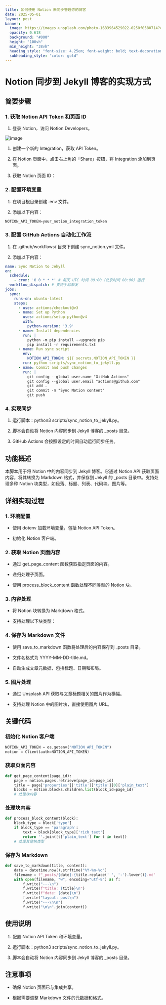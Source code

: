 ```yaml
---
title: 如何使用 Notion 来同步管理你的博客
date: 2025-05-01
layout: post
banner:
  image: https://images.unsplash.com/photo-1633964529022-0250f0580714?crop=entropy&cs=tinysrgb&fit=max&fm=jpg&ixid=M3w2OTIwMzJ8MHwxfHJhbmRvbXx8fHx8fHx8fDE3NDYxMDMyMjd8&ixlib=rb-4.0.3&q=80&w=1080
  opacity: 0.618
  background: "#000"
  height: "100vh"
  min_height: "38vh"
  heading_style: "font-size: 4.25em; font-weight: bold; text-decoration: underline"
  subheading_style: "color: gold"
---
```


# Notion 同步到 Jekyll 博客的实现方式

## 简要步骤

### 1. 获取 Notion API Token 和页面 ID

1. 登录 Notion，访问 Notion Developers。

![image](https://prod-files-secure.s3.us-west-2.amazonaws.com/a7a0cc5a-89b9-4cda-8686-1fba0ca52f40/d19c1afe-dea5-4312-9333-786b0ba83054/image.png?X-Amz-Algorithm=AWS4-HMAC-SHA256&X-Amz-Content-Sha256=UNSIGNED-PAYLOAD&X-Amz-Credential=ASIAZI2LB4663MRH3FF2%2F20250501%2Fus-west-2%2Fs3%2Faws4_request&X-Amz-Date=20250501T124027Z&X-Amz-Expires=3600&X-Amz-Security-Token=IQoJb3JpZ2luX2VjECQaCXVzLXdlc3QtMiJIMEYCIQDQiOCjpbCs0ufIcSnv210Q51OmySRXH6VDdMu0UUMu2wIhAKHTtYf7ckqkJCIk%2F8x%2FMd0ZU9jS4MgamlopEUwh1TF4KogECL3%2F%2F%2F%2F%2F%2F%2F%2F%2F%2FwEQABoMNjM3NDIzMTgzODA1Igxa7CfUv5KuBziRElAq3AMrTuYyCsls4nlsfjzNCfzIykuqJ8DURdhJowwUhsWKRl6OzOsWt113wC0XRq6K5QtrSh2dQUQ3dRstXzy8Ei8%2BTAZXOZQUFzu4ELB88tnkk%2BjM7uoNYlfQqJZE5FUE3%2BXoQgmdcVLBKBTVKH97IvV%2BWRHeSEKgfyK1XIOZUi1SteWvQaSf1jMq1%2F4An9mD6ZsyWgGWg%2B7O1tQDI2kPA4FoWXUi9CsNRQ0l56NomKR4N%2BFqpA%2FgBzJ4USJqHY%2Fdi0itY06cWPgUQsSVUt3IyUdF08rU1SyZEGOniqI8sty9av%2BQayK6PV%2BXk4B984y1T0AIpExyTiQFilpD2RZVjiWYdjVkn8lSoRzKVLNCQb3My1%2BCF5Cn70v1NvwzfEqlB2aaSQjtBOUGdNbcw%2BB4eXd4mfcWp7FlmJ6Wd42H9Abd0aAw8QLKgb%2Fyr0wJW1UEIDOwuiRS9liMqrUC4e1jJf9aTsKkUhjEt8Pk89xxMq3qvBBbaURTxhv5bgTJYT7c4RrzsoESTclTggR4q6pY9wR6SKEMV6rwezAdUAO29C0gxC26C7G6DLrxbPTza6cHwOW6ykmkRSyVARCzTMY6t%2BgSbggadAyqm7mvlOwtKyJ2k89DuyQKftd3VPa6eDDfyM3ABjqkAe1isnZ6EWibgurRFcYrv3aQccGkm2fT20E5ynC5OPoL9uOgdoPglppj3SCTZtJUlDAzL%2FLYYMf%2Bb%2Fwpez3O70jQZHOtpv%2FiKQRtpmUYTYy0D1tHftzrMMtfGasyJ1e%2FNZ9GdGly%2F8cat2CNmXpSHQEV%2F%2BQLpP2MW0mr8ywaV41CHxLjFlwG5TdWgX9v6TRSbR0AJ5sujH7WwYUaJZ9H9vxRa0dp&X-Amz-Signature=2c3593aeff64928af2c49fa9bb1f476cedb86b01eafde001fa4bd1d76eef52cb&X-Amz-SignedHeaders=host&x-id=GetObject)

1. 创建一个新的 Integration，获取 API Token。

1. 在 Notion 页面中，点击右上角的「Share」按钮，将 Integration 添加到页面。

1. 获取 Notion 页面 ID：


### 2. 配置环境变量

1. 在项目根目录创建 .env 文件。

1. 添加以下内容：

```javascript
NOTION_API_TOKEN=your_notion_integration_token
```

### 3. 配置 GitHub Actions 自动化工作流

1. 在 .github/workflows/ 目录下创建 sync_notion.yml 文件。

1. 添加以下内容：

```yaml
name: Sync Notion to Jekyll
on:
  schedule:
    - cron: '0 0 * * *' # 每天 UTC 时间 00:00（北京时间 08:00）运行
  workflow_dispatch: # 支持手动触发
jobs:
  sync:
    runs-on: ubuntu-latest
    steps:
      - uses: actions/checkout@v3
      - name: Set up Python
        uses: actions/setup-python@v4
        with:
          python-version: '3.9'
      - name: Install dependencies
        run: |
          python -m pip install --upgrade pip
          pip install -r requirements.txt
      - name: Run sync script
        env:
          NOTION_API_TOKEN: ${{ secrets.NOTION_API_TOKEN }}
        run: python scripts/sync_notion_to_jekyll.py
      - name: Commit and push changes
        run: |
          git config --global user.name "GitHub Actions"
          git config --global user.email "actions@github.com"
          git add .
          git commit -m "Sync Notion content"
          git push
```

### 4. 实现同步

1. 运行脚本：python3 scripts/sync_notion_to_jekyll.py。

1. 脚本会自动将 Notion 内容同步到 Jekyll 博客的 _posts 目录。

1. GitHub Actions 会按照设定的时间自动运行同步任务。

## 功能概述

本脚本用于将 Notion 中的内容同步到 Jekyll 博客。它通过 Notion API 获取页面内容，将其转换为 Markdown 格式，并保存到 Jekyll 的 _posts 目录中。支持处理多种 Notion 块类型，如段落、标题、列表、代码块、图片等。

## 详细实现过程

### 1. 环境配置

- 使用 dotenv 加载环境变量，包括 Notion API Token。

- 初始化 Notion 客户端。

### 2. 获取 Notion 页面内容

- 通过 get_page_content 函数获取指定页面的内容。

- 递归处理子页面。

- 使用 process_block_content 函数处理不同类型的 Notion 块。

### 3. 内容处理

- 将 Notion 块转换为 Markdown 格式。

- 支持处理以下块类型：


### 4. 保存为 Markdown 文件

- 使用 save_to_markdown 函数将处理后的内容保存到 _posts 目录。

- 文件名格式为 YYYY-MM-DD-title.md。

- 自动生成文章元数据，包括标题、日期和布局。

### 5. 图片处理

- 通过 Unsplash API 获取与文章标题相关的图片作为横幅。

- 支持处理 Notion 中的图片块，直接使用图片 URL。

## 关键代码

### 初始化 Notion 客户端

```python
NOTION_API_TOKEN = os.getenv("NOTION_API_TOKEN")
notion = Client(auth=NOTION_API_TOKEN)
```

### 获取页面内容

```python
def get_page_content(page_id):
    page = notion.pages.retrieve(page_id=page_id)
    title = page['properties']['title']['title'][0]['plain_text']
    blocks = notion.blocks.children.list(block_id=page_id)
    # 处理块内容
```

### 处理块内容

```python
def process_block_content(block):
    block_type = block['type']
    if block_type == 'paragraph':
        text = block[block_type]['rich_text']
        return ''.join([t['plain_text'] for t in text])
    # 处理其他块类型
```

### 保存为 Markdown

```python
def save_to_markdown(title, content):
    date = datetime.now().strftime("%Y-%m-%d")
    filename = f"_posts/{date}-{title.replace(' ', '-').lower()}.md"
    with open(filename, "w", encoding="utf-8") as f:
        f.write("---\n")
        f.write(f"title: {title}\n")
        f.write(f"date: {date}\n")
        f.write("layout: post\n")
        f.write("---\n\n")
        f.write("\n\n".join(content))
```

## 使用说明

1. 配置 Notion API Token 和环境变量。

1. 运行脚本：python3 scripts/sync_notion_to_jekyll.py。

1. 脚本会自动将 Notion 内容同步到 Jekyll 博客的 _posts 目录。

## 注意事项

- 确保 Notion 页面已与集成共享。

- 根据需要调整 Markdown 文件的元数据和格式。